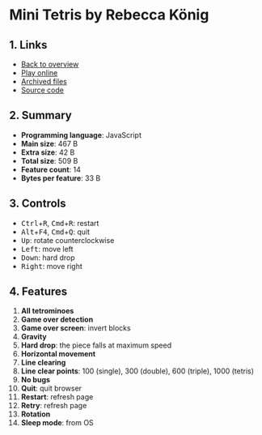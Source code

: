 # Mini Tetris by Rebecca König

## 1. Links

- [Back to overview](../README.md)
- [Play online](https://nineteendo.github.io/tetris4karchive/mini-tetris/archive/dist)
- [Archived files](https://github.com/nineteendo/tetris4karchive/tree/main/mini-tetris/archive)
- [Source code](https://github.com/veu/mini-tetris)

## 2. Summary

- **Programming language**: JavaScript
- **Main size**: 467 B
- **Extra size**: 42 B
- **Total size**: 509 B
- **Feature count**: 14
- **Bytes per feature**: 33 B

## 3. Controls

- <kbd>Ctrl</kbd>+<kbd>R</kbd>, <kbd>Cmd</kbd>+<kbd>R</kbd>: restart
- <kbd>Alt</kbd>+<kbd>F4</kbd>, <kbd>Cmd</kbd>+<kbd>Q</kbd>: quit
- <kbd>Up</kbd>: rotate counterclockwise
- <kbd>Left</kbd>: move left
- <kbd>Down</kbd>: hard drop
- <kbd>Right</kbd>: move right

## 4. Features

1. **All tetrominoes**
2. **Game over detection**
3. **Game over screen**: invert blocks
4. **Gravity**
5. **Hard drop**: the piece falls at maximum speed
6. **Horizontal movement**
7. **Line clearing**
8. **Line clear points**: 100 (single), 300 (double), 600 (triple), 1000 (tetris)
9. **No bugs**
10. **Quit**: quit browser
11. **Restart**: refresh page
12. **Retry**: refresh page
13. **Rotation**
14. **Sleep mode**: from OS
